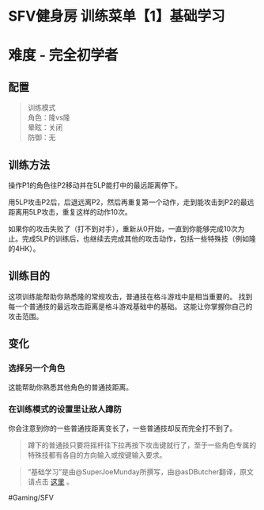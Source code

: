# SFV健身房 训练菜单【1】基础学习
# 难度 - 完全初学者
## 配置
> 训练模式  
> 角色：隆vs隆  
> 晕眩：关闭  
> 防御：无  

## 训练方法
操作P1的角色往P2移动并在5LP能打中的最远距离停下。

用5LP攻击P2后，后退远离P2，然后再重复第一个动作，走到能攻击到P2的最远距离用5LP攻击，重复这样的动作10次。

如果你的攻击失败了（打不到对手），重新从0开始，一直到你能够完成10次为止。完成5LP的训练后，也继续去完成其他的攻击动作，包括一些特殊技（例如隆的4HK）。

## 训练目的
这项训练能帮助你熟悉隆的常规攻击，普通技在格斗游戏中是相当重要的。
找到每一个普通技的最远攻击距离是格斗游戏基础中的基础。
这能让你掌握你自己的攻击范围。

## 变化
### 选择另一个角色
这能帮助你熟悉其他角色的普通技距离。
### 在训练模式的设置里让敌人蹲防
你会注意到你的一些普通技距离变长了，一些普通技却反而完全打不到了。

> 蹲下的普通技只要将摇杆往下拉再按下攻击键就行了，至于一些角色专属的特殊技都有各自的方向输入或按键输入要求。  

> “基础学习”是由@SuperJoeMunday所撰写，由@asDButcher翻译，原文请点击 [这里](https://www.reddit.com/r/StreetFighter/comments/4461os/giefs_gym_a_workout_plan_and_training_program_for/) 。  

#Gaming/SFV